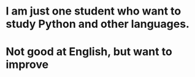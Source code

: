 # I am just one student who want to study Python and other languages.
# Not good at English, but want to improve
